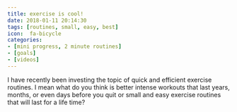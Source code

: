 ```yaml
---
title: exercise is cool!
date: 2018-01-11 20:14:30
tags: [routines, small, easy, best]
icon:  fa-bicycle
categories:
- [mini progress, 2 minute routines]
- [goals]
- [videos]
---
```


I have recently been investing the topic of quick and efficient exercise routines. I mean what do you think is better intense workouts that last years, months, or even days before you quit or small and easy exercise routines that will last for a life time?